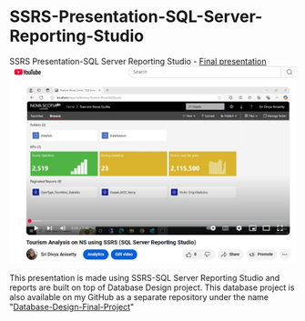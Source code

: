 # SSRS-Presentation-SQL-Server-Reporting-Studio
SSRS Presentation-SQL Server Reporting Studio - [Final presentation](https://youtu.be/pmN-w1HFsY0)   
![YouTube Screenshot](./Youtube%20Screenshot_SSRS.PNG)

This presentation is made using SSRS-SQL Server Reporting Studio and reports are built on top of Database Design project. This database project is also available on my GitHub as a separate repository under the name "[Database-Design-Final-Project](https://github.com/SDivyaAnisetty/Database-Design-Final-Project)"
